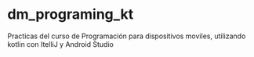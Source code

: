 # dm_programing_kt
Practicas del curso de Programación para dispositivos moviles, utilizando kotlin con ItelliJ y Android Studio
